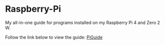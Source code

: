 # Raspberry-Pi
My all-in-one guide for programs installed on my Raspberry Pi 4 and Zero 2 W.

Follow the link below to view the guide:
[PiGuide](https://github.com/justinknguyen/Raspberry-Pi/wiki)
